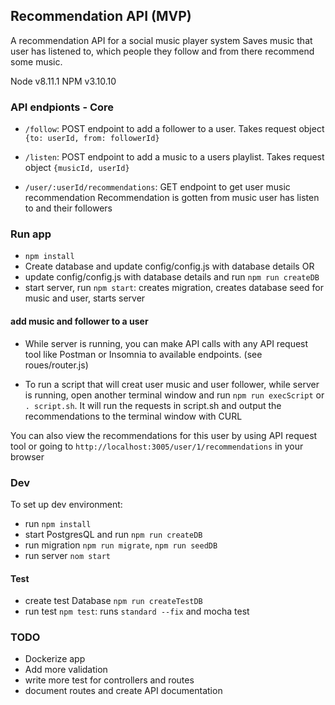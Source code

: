 ## Recommendation API (MVP)

A recommendation API for a social music player system
Saves music that user has listened to, which people they follow and from there recommend some music.

Node v8.11.1
NPM v3.10.10

### API endpionts - Core
- `/follow`: POST endpoint to add a follower to a user. 
Takes request object `{to: userId, from: followerId}`

- `/listen`: POST endpoint to add a music to a users playlist. 
Takes request object `{musicId, userId}`

- `/user/:userId/recommendations`: GET endpoint to get user music recommendation
Recommendation is gotten from music user has listen to and their followers

### Run app
- `npm install`
- Create database and update config/config.js with database details
OR
- update config/config.js with database details and run `npm run createDB`
- start server, run `npm start`: creates migration, creates database seed for music and user, starts server
#### add music and follower to a user

 - While server is running, you can make API calls with any API request tool
 like Postman or Insomnia to available endpoints. (see roues/router.js)

 - To run a script that will creat user music and user follower,
 while server is running, open another terminal window and run `npm run execScript`
 or `. script.sh`.
 It will run the requests in script.sh and output the recommendations to the terminal window with CURL

 You can also view the recommendations for this user by using API request tool or
 going to `http://localhost:3005/user/1/recommendations` in your browser


### Dev

To set up dev environment:
- run `npm install`
- start PostgresQL and run `npm run createDB`
- run migration `npm run migrate`, `npm run seedDB`
- run server `nom start`

#### Test
- create test Database `npm run createTestDB`
- run test `npm test`: runs `standard --fix` and mocha test


### TODO

- Dockerize app
- Add more validation
- write more test for controllers and routes
- document routes and create API documentation